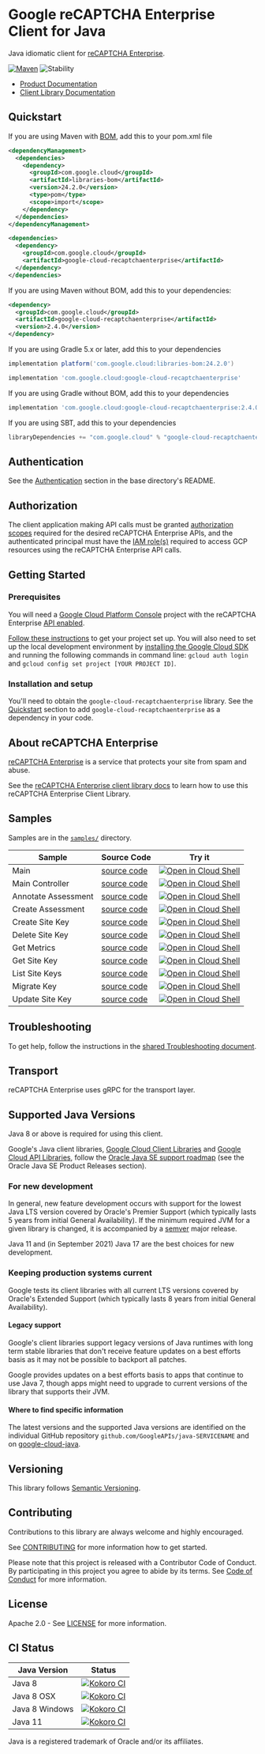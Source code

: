 # Google reCAPTCHA Enterprise Client for Java

Java idiomatic client for [reCAPTCHA Enterprise][product-docs].

[![Maven][maven-version-image]][maven-version-link]
![Stability][stability-image]

- [Product Documentation][product-docs]
- [Client Library Documentation][javadocs]


## Quickstart

If you are using Maven with [BOM][libraries-bom], add this to your pom.xml file

```xml
<dependencyManagement>
  <dependencies>
    <dependency>
      <groupId>com.google.cloud</groupId>
      <artifactId>libraries-bom</artifactId>
      <version>24.2.0</version>
      <type>pom</type>
      <scope>import</scope>
    </dependency>
  </dependencies>
</dependencyManagement>

<dependencies>
  <dependency>
    <groupId>com.google.cloud</groupId>
    <artifactId>google-cloud-recaptchaenterprise</artifactId>
  </dependency>
</dependencies>

```

If you are using Maven without BOM, add this to your dependencies:


```xml
<dependency>
  <groupId>com.google.cloud</groupId>
  <artifactId>google-cloud-recaptchaenterprise</artifactId>
  <version>2.4.0</version>
</dependency>

```

If you are using Gradle 5.x or later, add this to your dependencies

```Groovy
implementation platform('com.google.cloud:libraries-bom:24.2.0')

implementation 'com.google.cloud:google-cloud-recaptchaenterprise'
```
If you are using Gradle without BOM, add this to your dependencies

```Groovy
implementation 'com.google.cloud:google-cloud-recaptchaenterprise:2.4.0'
```

If you are using SBT, add this to your dependencies

```Scala
libraryDependencies += "com.google.cloud" % "google-cloud-recaptchaenterprise" % "2.4.0"
```

## Authentication

See the [Authentication][authentication] section in the base directory's README.

## Authorization

The client application making API calls must be granted [authorization scopes][auth-scopes] required for the desired reCAPTCHA Enterprise APIs, and the authenticated principal must have the [IAM role(s)][predefined-iam-roles] required to access GCP resources using the reCAPTCHA Enterprise API calls.

## Getting Started

### Prerequisites

You will need a [Google Cloud Platform Console][developer-console] project with the reCAPTCHA Enterprise [API enabled][enable-api].

[Follow these instructions][create-project] to get your project set up. You will also need to set up the local development environment by
[installing the Google Cloud SDK][cloud-sdk] and running the following commands in command line:
`gcloud auth login` and `gcloud config set project [YOUR PROJECT ID]`.

### Installation and setup

You'll need to obtain the `google-cloud-recaptchaenterprise` library.  See the [Quickstart](#quickstart) section
to add `google-cloud-recaptchaenterprise` as a dependency in your code.

## About reCAPTCHA Enterprise


[reCAPTCHA Enterprise][product-docs] is a service that protects your site from spam and abuse.

See the [reCAPTCHA Enterprise client library docs][javadocs] to learn how to
use this reCAPTCHA Enterprise Client Library.





## Samples

Samples are in the [`samples/`](https://github.com/googleapis/java-recaptchaenterprise/tree/main/samples) directory.

| Sample                      | Source Code                       | Try it |
| --------------------------- | --------------------------------- | ------ |
| Main | [source code](https://github.com/googleapis/java-recaptchaenterprise/blob/main/samples/snippets/cloud-client/src/main/java/app/Main.java) | [![Open in Cloud Shell][shell_img]](https://console.cloud.google.com/cloudshell/open?git_repo=https://github.com/googleapis/java-recaptchaenterprise&page=editor&open_in_editor=samples/snippets/cloud-client/src/main/java/app/Main.java) |
| Main Controller | [source code](https://github.com/googleapis/java-recaptchaenterprise/blob/main/samples/snippets/cloud-client/src/main/java/app/MainController.java) | [![Open in Cloud Shell][shell_img]](https://console.cloud.google.com/cloudshell/open?git_repo=https://github.com/googleapis/java-recaptchaenterprise&page=editor&open_in_editor=samples/snippets/cloud-client/src/main/java/app/MainController.java) |
| Annotate Assessment | [source code](https://github.com/googleapis/java-recaptchaenterprise/blob/main/samples/snippets/cloud-client/src/main/java/recaptcha/AnnotateAssessment.java) | [![Open in Cloud Shell][shell_img]](https://console.cloud.google.com/cloudshell/open?git_repo=https://github.com/googleapis/java-recaptchaenterprise&page=editor&open_in_editor=samples/snippets/cloud-client/src/main/java/recaptcha/AnnotateAssessment.java) |
| Create Assessment | [source code](https://github.com/googleapis/java-recaptchaenterprise/blob/main/samples/snippets/cloud-client/src/main/java/recaptcha/CreateAssessment.java) | [![Open in Cloud Shell][shell_img]](https://console.cloud.google.com/cloudshell/open?git_repo=https://github.com/googleapis/java-recaptchaenterprise&page=editor&open_in_editor=samples/snippets/cloud-client/src/main/java/recaptcha/CreateAssessment.java) |
| Create Site Key | [source code](https://github.com/googleapis/java-recaptchaenterprise/blob/main/samples/snippets/cloud-client/src/main/java/recaptcha/CreateSiteKey.java) | [![Open in Cloud Shell][shell_img]](https://console.cloud.google.com/cloudshell/open?git_repo=https://github.com/googleapis/java-recaptchaenterprise&page=editor&open_in_editor=samples/snippets/cloud-client/src/main/java/recaptcha/CreateSiteKey.java) |
| Delete Site Key | [source code](https://github.com/googleapis/java-recaptchaenterprise/blob/main/samples/snippets/cloud-client/src/main/java/recaptcha/DeleteSiteKey.java) | [![Open in Cloud Shell][shell_img]](https://console.cloud.google.com/cloudshell/open?git_repo=https://github.com/googleapis/java-recaptchaenterprise&page=editor&open_in_editor=samples/snippets/cloud-client/src/main/java/recaptcha/DeleteSiteKey.java) |
| Get Metrics | [source code](https://github.com/googleapis/java-recaptchaenterprise/blob/main/samples/snippets/cloud-client/src/main/java/recaptcha/GetMetrics.java) | [![Open in Cloud Shell][shell_img]](https://console.cloud.google.com/cloudshell/open?git_repo=https://github.com/googleapis/java-recaptchaenterprise&page=editor&open_in_editor=samples/snippets/cloud-client/src/main/java/recaptcha/GetMetrics.java) |
| Get Site Key | [source code](https://github.com/googleapis/java-recaptchaenterprise/blob/main/samples/snippets/cloud-client/src/main/java/recaptcha/GetSiteKey.java) | [![Open in Cloud Shell][shell_img]](https://console.cloud.google.com/cloudshell/open?git_repo=https://github.com/googleapis/java-recaptchaenterprise&page=editor&open_in_editor=samples/snippets/cloud-client/src/main/java/recaptcha/GetSiteKey.java) |
| List Site Keys | [source code](https://github.com/googleapis/java-recaptchaenterprise/blob/main/samples/snippets/cloud-client/src/main/java/recaptcha/ListSiteKeys.java) | [![Open in Cloud Shell][shell_img]](https://console.cloud.google.com/cloudshell/open?git_repo=https://github.com/googleapis/java-recaptchaenterprise&page=editor&open_in_editor=samples/snippets/cloud-client/src/main/java/recaptcha/ListSiteKeys.java) |
| Migrate Key | [source code](https://github.com/googleapis/java-recaptchaenterprise/blob/main/samples/snippets/cloud-client/src/main/java/recaptcha/MigrateKey.java) | [![Open in Cloud Shell][shell_img]](https://console.cloud.google.com/cloudshell/open?git_repo=https://github.com/googleapis/java-recaptchaenterprise&page=editor&open_in_editor=samples/snippets/cloud-client/src/main/java/recaptcha/MigrateKey.java) |
| Update Site Key | [source code](https://github.com/googleapis/java-recaptchaenterprise/blob/main/samples/snippets/cloud-client/src/main/java/recaptcha/UpdateSiteKey.java) | [![Open in Cloud Shell][shell_img]](https://console.cloud.google.com/cloudshell/open?git_repo=https://github.com/googleapis/java-recaptchaenterprise&page=editor&open_in_editor=samples/snippets/cloud-client/src/main/java/recaptcha/UpdateSiteKey.java) |



## Troubleshooting

To get help, follow the instructions in the [shared Troubleshooting document][troubleshooting].

## Transport

reCAPTCHA Enterprise uses gRPC for the transport layer.

## Supported Java Versions

Java 8 or above is required for using this client.

Google's Java client libraries,
[Google Cloud Client Libraries][cloudlibs]
and
[Google Cloud API Libraries][apilibs],
follow the
[Oracle Java SE support roadmap][oracle]
(see the Oracle Java SE Product Releases section).

### For new development

In general, new feature development occurs with support for the lowest Java
LTS version covered by  Oracle's Premier Support (which typically lasts 5 years
from initial General Availability). If the minimum required JVM for a given
library is changed, it is accompanied by a [semver][semver] major release.

Java 11 and (in September 2021) Java 17 are the best choices for new
development.

### Keeping production systems current

Google tests its client libraries with all current LTS versions covered by
Oracle's Extended Support (which typically lasts 8 years from initial
General Availability).

#### Legacy support

Google's client libraries support legacy versions of Java runtimes with long
term stable libraries that don't receive feature updates on a best efforts basis
as it may not be possible to backport all patches.

Google provides updates on a best efforts basis to apps that continue to use
Java 7, though apps might need to upgrade to current versions of the library
that supports their JVM.

#### Where to find specific information

The latest versions and the supported Java versions are identified on
the individual GitHub repository `github.com/GoogleAPIs/java-SERVICENAME`
and on [google-cloud-java][g-c-j].

## Versioning


This library follows [Semantic Versioning](http://semver.org/).



## Contributing


Contributions to this library are always welcome and highly encouraged.

See [CONTRIBUTING][contributing] for more information how to get started.

Please note that this project is released with a Contributor Code of Conduct. By participating in
this project you agree to abide by its terms. See [Code of Conduct][code-of-conduct] for more
information.


## License

Apache 2.0 - See [LICENSE][license] for more information.

## CI Status

Java Version | Status
------------ | ------
Java 8 | [![Kokoro CI][kokoro-badge-image-2]][kokoro-badge-link-2]
Java 8 OSX | [![Kokoro CI][kokoro-badge-image-3]][kokoro-badge-link-3]
Java 8 Windows | [![Kokoro CI][kokoro-badge-image-4]][kokoro-badge-link-4]
Java 11 | [![Kokoro CI][kokoro-badge-image-5]][kokoro-badge-link-5]

Java is a registered trademark of Oracle and/or its affiliates.

[product-docs]: https://cloud.google.com/recaptcha-enterprise/docs/
[javadocs]: https://cloud.google.com/java/docs/reference/google-cloud-recaptchaenterprise/latest/history
[kokoro-badge-image-1]: http://storage.googleapis.com/cloud-devrel-public/java/badges/java-recaptchaenterprise/java7.svg
[kokoro-badge-link-1]: http://storage.googleapis.com/cloud-devrel-public/java/badges/java-recaptchaenterprise/java7.html
[kokoro-badge-image-2]: http://storage.googleapis.com/cloud-devrel-public/java/badges/java-recaptchaenterprise/java8.svg
[kokoro-badge-link-2]: http://storage.googleapis.com/cloud-devrel-public/java/badges/java-recaptchaenterprise/java8.html
[kokoro-badge-image-3]: http://storage.googleapis.com/cloud-devrel-public/java/badges/java-recaptchaenterprise/java8-osx.svg
[kokoro-badge-link-3]: http://storage.googleapis.com/cloud-devrel-public/java/badges/java-recaptchaenterprise/java8-osx.html
[kokoro-badge-image-4]: http://storage.googleapis.com/cloud-devrel-public/java/badges/java-recaptchaenterprise/java8-win.svg
[kokoro-badge-link-4]: http://storage.googleapis.com/cloud-devrel-public/java/badges/java-recaptchaenterprise/java8-win.html
[kokoro-badge-image-5]: http://storage.googleapis.com/cloud-devrel-public/java/badges/java-recaptchaenterprise/java11.svg
[kokoro-badge-link-5]: http://storage.googleapis.com/cloud-devrel-public/java/badges/java-recaptchaenterprise/java11.html
[stability-image]: https://img.shields.io/badge/stability-stable-green
[maven-version-image]: https://img.shields.io/maven-central/v/com.google.cloud/google-cloud-recaptchaenterprise.svg
[maven-version-link]: https://search.maven.org/search?q=g:com.google.cloud%20AND%20a:google-cloud-recaptchaenterprise&core=gav
[authentication]: https://github.com/googleapis/google-cloud-java#authentication
[auth-scopes]: https://developers.google.com/identity/protocols/oauth2/scopes
[predefined-iam-roles]: https://cloud.google.com/iam/docs/understanding-roles#predefined_roles
[iam-policy]: https://cloud.google.com/iam/docs/overview#cloud-iam-policy
[developer-console]: https://console.developers.google.com/
[create-project]: https://cloud.google.com/resource-manager/docs/creating-managing-projects
[cloud-sdk]: https://cloud.google.com/sdk/
[troubleshooting]: https://github.com/googleapis/google-cloud-common/blob/main/troubleshooting/readme.md#troubleshooting
[contributing]: https://github.com/googleapis/java-recaptchaenterprise/blob/main/CONTRIBUTING.md
[code-of-conduct]: https://github.com/googleapis/java-recaptchaenterprise/blob/main/CODE_OF_CONDUCT.md#contributor-code-of-conduct
[license]: https://github.com/googleapis/java-recaptchaenterprise/blob/main/LICENSE

[enable-api]: https://console.cloud.google.com/flows/enableapi?apiid=recaptchaenterprise.googleapis.com
[libraries-bom]: https://github.com/GoogleCloudPlatform/cloud-opensource-java/wiki/The-Google-Cloud-Platform-Libraries-BOM
[shell_img]: https://gstatic.com/cloudssh/images/open-btn.png

[semver]: https://semver.org/
[cloudlibs]: https://cloud.google.com/apis/docs/client-libraries-explained
[apilibs]: https://cloud.google.com/apis/docs/client-libraries-explained#google_api_client_libraries
[oracle]: https://www.oracle.com/java/technologies/java-se-support-roadmap.html
[g-c-j]: http://github.com/googleapis/google-cloud-java
